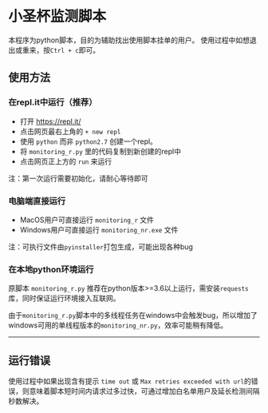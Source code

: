 # 小圣杯监测脚本
本程序为python脚本，目的为辅助找出使用脚本挂单的用户。 
使用过程中如想退出或重来，按`Ctrl + c`即可。

## 使用方法

### 在repl.it中运行（推荐）
 
 + 打开 https://repl.it/ 
 + 点击网页最右上角的 `+ new repl`
 + 使用 `python` 而非 `python2.7` 创建一个repl。
 + 将 `monitoring_r.py` 里的代码复制到新创建的repl中
 + 点击网页正上方的 `run` 来运行
 
 注：第一次运行需要初始化，请耐心等待即可

### 电脑端直接运行  

+ MacOS用户可直接运行 `monitoring_r` 文件  
+ Windows用户可直接运行 `monitoring_nr.exe` 文件  

注：可执行文件由`pyinstaller`打包生成，可能出现各种bug

### 在本地python环境运行

原脚本 `monitoring_r.py` 推荐在python版本>=3.6以上运行，需安装`requests`库，同时保证运行环境接入互联网。

由于`monitoring_r.py`脚本中的多线程任务在windows中会触发bug，所以增加了windows可用的单线程版本的`monitoring_nr.py`，效率可能稍有降低。

---
## 运行错误

使用过程中如果出现含有提示 `time out` 或 `Max retries exceeded with url`的错误，则意味着脚本短时间内请求过多过快，可通过增加白名单用户及延长检测间隔秒数解决。

